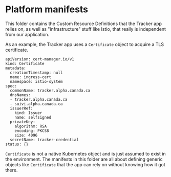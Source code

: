 # Platform manifests

This folder contains the Custom Resource Definitions that the Tracker app relies on, as well as "infrastructure" stuff like Istio, that really is independent from our application.

As an example, the Tracker app uses a `Certificate` object to acquire a TLS certificate. 

```
apiVersion: cert-manager.io/v1
kind: Certificate
metadata:
  creationTimestamp: null
  name: ingress-cert
  namespace: istio-system
spec:
  commonName: tracker.alpha.canada.ca
  dnsNames:
  - tracker.alpha.canada.ca
  - suivi.alpha.canada.ca
  issuerRef:
    kind: Issuer
    name: selfsigned
  privateKey:
    algorithm: RSA
    encoding: PKCS8
    size: 4096
  secretName: tracker-credential
status: {}
```

`Certificate` is not a native Kubernetes object and is just assumed to exist in the environment. The manifests in this folder are all about defining generic objects like `Certificate` that the app can rely on without knowing how it got there.
